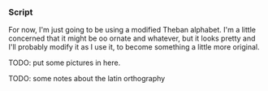 ### Script

For now, I'm just going to be using a modified Theban alphabet. I'm a little concerned that it might be oo ornate and whatever, but it looks pretty and I'll probably modify it as I use it, to become something a little more original.

TODO: put some pictures in here.

TODO: some notes about the latin orthography
